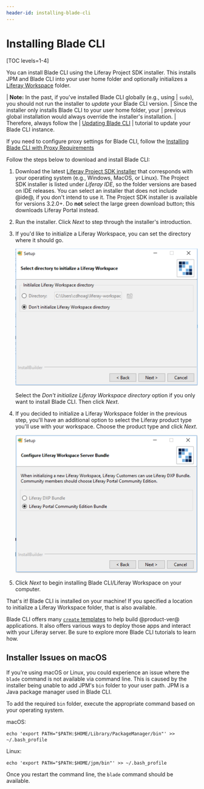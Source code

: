 ```yaml
---
header-id: installing-blade-cli
---
```


# Installing Blade CLI

[TOC levels=1-4]

You can install Blade CLI using the Liferay Project SDK installer. This installs
JPM and Blade CLI into your user home folder and optionally initializes a
[Liferay Workspace](/docs/7-0/tutorials/-/knowledge_base/t/liferay-workspace)
folder.

| **Note:** In the past, if you've installed Blade CLI globally (e.g., using
| `sudo`), you should not run the installer to *update* your Blade CLI version.
| Since the installer only installs Blade CLI to your user home folder, your
| previous global installation would always override the installer's installation.
| Therefore, always follow the
| [Updating Blade CLI](/docs/7-0/tutorials/-/knowledge_base/t/updating-blade-cli)
| tutorial to update your Blade CLI instance.

If you need to configure proxy settings for Blade CLI, follow the
[Installing Blade CLI with Proxy Requirements](/docs/7-0/tutorials/-/knowledge_base/t/setting-blade-cli-proxy-requirments)

Follow the steps below to download and install Blade CLI:

1.  Download the latest
    [Liferay Project SDK installer](https://sourceforge.net/projects/lportal/files/Liferay%20IDE/)
    that corresponds with your operating system (e.g., Windows, MacOS, or
    Linux). The Project SDK installer is listed under *Liferay IDE*, so the
    folder versions are based on IDE releases. You can select an installer that
    does not include @ide@, if you don't intend to use it. The Project SDK
    installer is available for versions 3.2.0+. Do **not** select the large
    green download button; this downloads Liferay Portal instead.

2.  Run the installer. Click *Next* to step through the installer's
    introduction.

3.  If you'd like to initialize a Liferay Workspace, you can set the directory
    where it should go. 

    ![Figure 1: Determine where your Liferay Workspace should reside, if you want one.](../../../images/blade-installer-workspace-init.png)

    Select the *Don't initialize Liferay Workspace directory* option if you only
    want to install Blade CLI. Then click *Next*.

4.  If you decided to initialize a Liferay Workspace folder in the previous
    step, you'll have an additional option to select the Liferay product type
    you'll use with your workspace. Choose the product type and click *Next*.

    ![Figure 2: Select the product version you'll use with your Liferay Workspace.](../../../images/installer-workspace-type.png)

5.  Click *Next* to begin installing Blade CLI/Liferay Workspace on your
    computer.

That's it! Blade CLI is installed on your machine! If you specified a location
to initialize a Liferay Workspace folder, that is also available.

Blade CLI offers many
[`create` templates](/docs/7-0/reference/-/knowledge_base/r/project-templates)
to help build @product-ver@ applications. It also offers various ways to deploy
those apps and interact with your Liferay server. Be sure to explore more Blade
CLI tutorials to learn how.

## Installer Issues on macOS

If you're using macOS or Linux, you could experience an issue where the `blade`
command is not available via command line. This is caused by the installer being
unable to add JPM's `bin` folder to your user path. JPM is a Java package
manager used in Blade CLI.

To add the required `bin` folder, execute the appropriate command based on your
operating system.

macOS:

    echo 'export PATH="$PATH:$HOME/Library/PackageManager/bin"' >> ~/.bash_profile

Linux:

    echo 'export PATH="$PATH:$HOME/jpm/bin"' >> ~/.bash_profile

Once you restart the command line, the `blade` command should be available.
